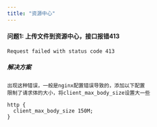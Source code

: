 ```yaml
---
title: "资源中心"
---
```


#### 问题1: 上传文件到资源中心，接口报错413

```log
Request failed with status code 413
```

##### 解决方案

```text
出现这种错误，一般是nginx配置错误导致的，添加以下配置
限制了请求体的大小，将client_max_body_size设置大一些
```

```nginx
http {
  client_max_body_size 150M;
}
```
